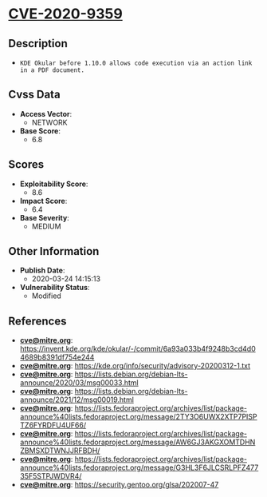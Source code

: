 
# [CVE-2020-9359](https://cve.mitre.org/cgi-bin/cvename.cgi?name=CVE-2020-9359)

## Description

- `KDE Okular before 1.10.0 allows code execution via an action link in a PDF document.`

## Cvss Data

- **Access Vector**:
  - NETWORK
- **Base Score**:
  - 6.8

## Scores

- **Exploitability Score**:
  - 8.6
- **Impact Score**:
  - 6.4
- **Base Severity**:
  - MEDIUM

## Other Information

- **Publish Date**:
  - 2020-03-24 14:15:13
- **Vulnerability Status**:
  - Modified

## References

- **cve@mitre.org**: https://invent.kde.org/kde/okular/-/commit/6a93a033b4f9248b3cd4d04689b8391df754e244
- **cve@mitre.org**: https://kde.org/info/security/advisory-20200312-1.txt
- **cve@mitre.org**: https://lists.debian.org/debian-lts-announce/2020/03/msg00033.html
- **cve@mitre.org**: https://lists.debian.org/debian-lts-announce/2021/12/msg00019.html
- **cve@mitre.org**: https://lists.fedoraproject.org/archives/list/package-announce%40lists.fedoraproject.org/message/2TY3O6UWX2XTP7PISPTZ6FYRDFU4UF66/
- **cve@mitre.org**: https://lists.fedoraproject.org/archives/list/package-announce%40lists.fedoraproject.org/message/AW6GJ3AKGXOMTDHNZBMSXDTWNJJRFBDH/
- **cve@mitre.org**: https://lists.fedoraproject.org/archives/list/package-announce%40lists.fedoraproject.org/message/G3HL3F6JLCSRLPFZ47735F5STPJWDVR4/
- **cve@mitre.org**: https://security.gentoo.org/glsa/202007-47
